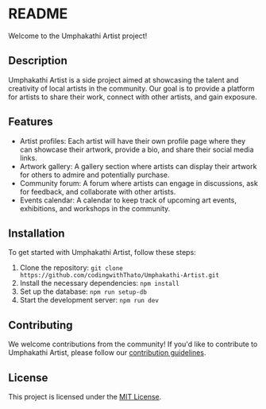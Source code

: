 # README

Welcome to the Umphakathi Artist project!

## Description

Umphakathi Artist is a side project aimed at showcasing the talent and creativity of local artists in the community. Our goal is to provide a platform for artists to share their work, connect with other artists, and gain exposure.

## Features

- Artist profiles: Each artist will have their own profile page where they can showcase their artwork, provide a bio, and share their social media links.
- Artwork gallery: A gallery section where artists can display their artwork for others to admire and potentially purchase.
- Community forum: A forum where artists can engage in discussions, ask for feedback, and collaborate with other artists.
- Events calendar: A calendar to keep track of upcoming art events, exhibitions, and workshops in the community.

## Installation

To get started with Umphakathi Artist, follow these steps:

1. Clone the repository: `git clone https://github.com/codingwithThato/Umphakathi-Artist.git`
2. Install the necessary dependencies: `npm install`
3. Set up the database: `npm run setup-db`
4. Start the development server: `npm run dev`

## Contributing

We welcome contributions from the community! If you'd like to contribute to Umphakathi Artist, please follow our [contribution guidelines](CONTRIBUTING.md).

## License

This project is licensed under the [MIT License](LICENSE).
